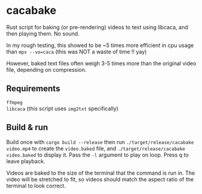 # cacabake

Rust script for baking (or pre-rendering) videos to text using libcaca, and then playing them. No sound.

In my rough testing, this showed to be ~5 times more efficient in cpu usage than `mpv --vo=caca` (this was NOT a waste of time !! yay)

However, baked text files often weigh 3-5 times more than the original video file, depending on compression.

## Requirements

`ffmpeg` \
`libcaca` (this script uses `img2txt` specifically)

## Build & run

Build once with `cargo build --release` then run `./target/release/cacabake video.mp4` to create the `video.baked` file, and `./target/release/cacabake video.baked` to display it. Pass the `-l` argument to play on loop. Press q to leave playback.

Videos are baked to the size of the terminal that the command is run in. The video will be stretched to fit, so videos should match the aspect ratio of the terminal to look correct.
